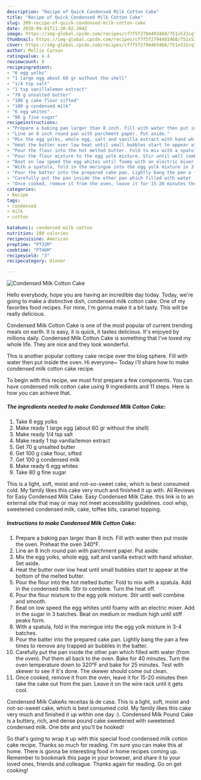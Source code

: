 ```yaml
---
description: "Recipe of Quick Condensed Milk Cotton Cake"
title: "Recipe of Quick Condensed Milk Cotton Cake"
slug: 309-recipe-of-quick-condensed-milk-cotton-cake
date: 2020-09-01T11:30:02.204Z
image: https://img-global.cpcdn.com/recipes/cf7f5f2794403468/751x532cq70/condensed-milk-cotton-cake-recipe-main-photo.jpg
thumbnail: https://img-global.cpcdn.com/recipes/cf7f5f2794403468/751x532cq70/condensed-milk-cotton-cake-recipe-main-photo.jpg
cover: https://img-global.cpcdn.com/recipes/cf7f5f2794403468/751x532cq70/condensed-milk-cotton-cake-recipe-main-photo.jpg
author: Mollie Carson
ratingvalue: 4.4
reviewcount: 8
recipeingredient:
- "6 egg yolks"
- "1 large egg about 60 gr without the shell"
- "1/4 tsp salt"
- "1 tsp vanillalemon extract"
- "70 g unsalted butter"
- "100 g cake flour sifted"
- "100 g condensed milk"
- "6 egg whites"
- "80 g fine sugar"
recipeinstructions:
- "Prepare a baking pan larger than 8 inch. Fill with water then put inside the oven. Preheat the oven 340°F."
- "Line an 8 inch round pan with parchment paper. Put aside."
- "Mix the egg yolks, whole egg, salt and vanilla extract with hand whisker. Set aside."
- "Heat the butter over low heat until small bubbles start to appear at the bottom of the melted butter."
- "Pour the flour into the hot melted butter. Fold to mix with a spatula. Add in the condensed milk. Stir to combine. Turn the heat off."
- "Pour the flour mixture to the egg yolk mixture. Stir until well combine and smooth."
- "Beat on low speed the egg whites until foamy with an electric mixer. Add in the sugar in 3 batches. Beat on medium or medium high until stiff peaks form."
- "With a spatula, fold in the meringue into the egg yolk mixture in 3-4 batches."
- "Pour the batter into the prepared cake pan. Lightly bang the pan a few times to remove any trapped air bubbles in the batter."
- "Carefully put the pan inside the other pan which filled with water (from the oven). Put them all back to the oven. Bake for 40 minutes. Turn the oven temperature down to 320°F and bake for 25 minutes. Test with skewer to see if it&#39;s done. The skewer should come out clean."
- "Once cooked, remove it from the oven, leave it for 15-20 minutes then take the cake out from the pan. Leave it on the wire rack until it gets cool."
categories:
- Recipe
tags:
- condensed
- milk
- cotton

katakunci: condensed milk cotton 
nutrition: 280 calories
recipecuisine: American
preptime: "PT32M"
cooktime: "PT46M"
recipeyield: "3"
recipecategory: Dinner

---
```



![Condensed Milk Cotton Cake](https://img-global.cpcdn.com/recipes/cf7f5f2794403468/751x532cq70/condensed-milk-cotton-cake-recipe-main-photo.jpg)

Hello everybody, hope you are having an incredible day today. Today, we're going to make a distinctive dish, condensed milk cotton cake. One of my favorites food recipes. For mine, I'm gonna make it a bit tasty. This will be really delicious.

Condensed Milk Cotton Cake is one of the most popular of current trending meals on earth. It is easy, it is quick, it tastes delicious. It's enjoyed by millions daily. Condensed Milk Cotton Cake is something that I've loved my whole life. They are nice and they look wonderful.

This is another popular cottony cake recipe over the blog sphere. Fill with water then put inside the oven. Hi everyone~ Today i&#39;ll share how to make condensed milk cotton cake recipe.


To begin with this recipe, we must first prepare a few components. You can have condensed milk cotton cake using 9 ingredients and 11 steps. Here is how you can achieve that.

<!--inarticleads1-->

##### The ingredients needed to make Condensed Milk Cotton Cake:

1. Take 6 egg yolks
1. Make ready 1 large egg (about 60 gr without the shell)
1. Make ready 1/4 tsp salt
1. Make ready 1 tsp vanilla/lemon extract
1. Get 70 g unsalted butter
1. Get 100 g cake flour, sifted
1. Get 100 g condensed milk
1. Make ready 6 egg whites
1. Take 80 g fine sugar


This is a light, soft, moist and not-so-sweet cake, which is best consumed cold. My family likes this cake very much and finished it up with. All Reviews for Easy Condensed Milk Cake. Easy Condensed Milk Cake. this link is to an external site that may or may not meet accessibility guidelines. cool whip, sweetened condensed milk, cake, toffee bits, caramel topping. 

<!--inarticleads2-->

##### Instructions to make Condensed Milk Cotton Cake:

1. Prepare a baking pan larger than 8 inch. Fill with water then put inside the oven. Preheat the oven 340°F.
1. Line an 8 inch round pan with parchment paper. Put aside.
1. Mix the egg yolks, whole egg, salt and vanilla extract with hand whisker. Set aside.
1. Heat the butter over low heat until small bubbles start to appear at the bottom of the melted butter.
1. Pour the flour into the hot melted butter. Fold to mix with a spatula. Add in the condensed milk. Stir to combine. Turn the heat off.
1. Pour the flour mixture to the egg yolk mixture. Stir until well combine and smooth.
1. Beat on low speed the egg whites until foamy with an electric mixer. Add in the sugar in 3 batches. Beat on medium or medium high until stiff peaks form.
1. With a spatula, fold in the meringue into the egg yolk mixture in 3-4 batches.
1. Pour the batter into the prepared cake pan. Lightly bang the pan a few times to remove any trapped air bubbles in the batter.
1. Carefully put the pan inside the other pan which filled with water (from the oven). Put them all back to the oven. Bake for 40 minutes. Turn the oven temperature down to 320°F and bake for 25 minutes. Test with skewer to see if it&#39;s done. The skewer should come out clean.
1. Once cooked, remove it from the oven, leave it for 15-20 minutes then take the cake out from the pan. Leave it on the wire rack until it gets cool.


Condensed Milk CakeAs receitas lá de casa. This is a light, soft, moist and not-so-sweet cake, which is best consumed cold. My family likes this cake very much and finished it up within one day :). Condensed Milk Pound Cake is a buttery, rich, and dense pound cake sweetened with sweetened condensed milk. One bite and you&#39;ll be hooked! 

So that's going to wrap it up with this special food condensed milk cotton cake recipe. Thanks so much for reading. I'm sure you can make this at home. There is gonna be interesting food in home recipes coming up. Remember to bookmark this page in your browser, and share it to your loved ones, friends and colleague. Thanks again for reading. Go on get cooking!
